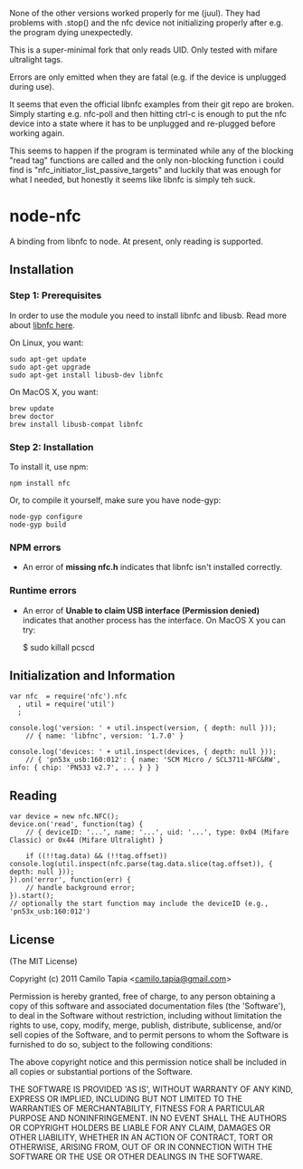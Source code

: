 None of the other versions worked properly for me (juul). They had problems with .stop() and the nfc device not initializing properly after e.g. the program dying unexpectedly.

This is a super-minimal fork that only reads UID. Only tested with mifare ultralight tags.

Errors are only emitted when they are fatal (e.g. if the device is unplugged during use). 

It seems that even the official libnfc examples from their git repo are broken. Simply starting e.g. nfc-poll and then hitting ctrl-c is enough to put the nfc device into a state where it has to be unplugged and re-plugged before working again.

This seems to happen if the program is terminated while any of the blocking "read tag" functions are called and the only non-blocking function i could find is "nfc_initiator_list_passive_targets" and luckily that was enough for what I needed, but honestly it seems like libnfc is simply teh suck.


node-nfc
========
A binding from libnfc to node.
At present,
only reading is supported.

## Installation

### Step 1: Prerequisites
In order to use the module you need to install libnfc and libusb.
Read more about [libnfc here](http://nfc-tools.org/index.php?title=Libnfc).

On Linux, you want:

    sudo apt-get update
    sudo apt-get upgrade
    sudo apt-get install libusb-dev libnfc

On MacOS X, you want:

    brew update
    brew doctor
    brew install libusb-compat libnfc

### Step 2: Installation

To install it, use npm:

    npm install nfc
    
Or, to compile it yourself, make sure you have node-gyp:

    node-gyp configure
    node-gyp build

### NPM errors

- An error of **missing nfc.h** indicates that libnfc isn't installed correctly.

### Runtime errors

- An error of **Unable to claim USB interface (Permission denied)**
indicates that another process has the interface. On MacOS X you can try:

    $ sudo killall pcscd


## Initialization and Information

    var nfc  = require('nfc').nfc
      , util = require('util')
      ;

    console.log('version: ' + util.inspect(version, { depth: null }));
        // { name: 'libfnc', version: '1.7.0' }

    console.log('devices: ' + util.inspect(devices, { depth: null }));
        // { 'pn53x_usb:160:012': { name: 'SCM Micro / SCL3711-NFC&RW', info: { chip: 'PN533 v2.7', ... } } }

## Reading

    var device = new nfc.NFC();
    device.on('read', function(tag) {
        // { deviceID: '...', name: '...', uid: '...', type: 0x04 (Mifare Classic) or 0x44 (Mifare Ultralight) }

        if ((!!tag.data) && (!!tag.offset)) console.log(util.inspect(nfc.parse(tag.data.slice(tag.offset)), { depth: null }));
    }).on('error', function(err) {
        // handle background error;
    }).start();
    // optionally the start function may include the deviceID (e.g., 'pn53x_usb:160:012')

    
## License 

(The MIT License)

Copyright (c) 2011 Camilo Tapia &lt;camilo.tapia@gmail.com&gt;

Permission is hereby granted, free of charge, to any person obtaining
a copy of this software and associated documentation files (the
'Software'), to deal in the Software without restriction, including
without limitation the rights to use, copy, modify, merge, publish,
distribute, sublicense, and/or sell copies of the Software, and to
permit persons to whom the Software is furnished to do so, subject to
the following conditions:

The above copyright notice and this permission notice shall be
included in all copies or substantial portions of the Software.

THE SOFTWARE IS PROVIDED 'AS IS', WITHOUT WARRANTY OF ANY KIND,
EXPRESS OR IMPLIED, INCLUDING BUT NOT LIMITED TO THE WARRANTIES OF
MERCHANTABILITY, FITNESS FOR A PARTICULAR PURPOSE AND NONINFRINGEMENT.
IN NO EVENT SHALL THE AUTHORS OR COPYRIGHT HOLDERS BE LIABLE FOR ANY
CLAIM, DAMAGES OR OTHER LIABILITY, WHETHER IN AN ACTION OF CONTRACT,
TORT OR OTHERWISE, ARISING FROM, OUT OF OR IN CONNECTION WITH THE
SOFTWARE OR THE USE OR OTHER DEALINGS IN THE SOFTWARE.
